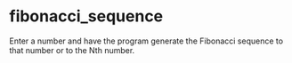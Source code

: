 # fibonacci_sequence
Enter a number and have the program generate the Fibonacci sequence to that number or to the Nth number.
